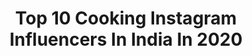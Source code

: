 ---
title: Top 10 Cooking Instagram Influencers In India In 2020
description: >-
  Find top cooking Instagram influencers in India in 2020. Most popular hashtags: #indianfood #foodphotography #indianfoodbloggers #foodtalkindia.
platform: Instagram
profiles:
  - username: "_shireen_tabassum_"
    fullname: >-
      || TABU👑🧿 ||
    location: "India"
    followers: 7870
    engagement: 591
    commentsToLikes: 0.032623
    avatar: "https://scontent-lhr8-1.cdninstagram.com/v/t51.2885-19/s320x320/91287590_1142632816083654_6643696073355296768_n.jpg?_nc_ht=scontent-lhr8-1.cdninstagram.com&_nc_ohc=H04PQAgFEhwAX-gocUd&oh=728f5af8b0e7d8c5f74a27be67fb1e19&oe=5EB51074"
    verified: false
    hashtags: "#cheers, #college, #weddingbells, #happyme"
  - username: "triparnabhaumik"
    fullname: >-
      Triparna Bhaumik
    location: "India"
    followers: 12675
    engagement: 749
    commentsToLikes: 0.035015
    avatar: "https://scontent-ams4-1.cdninstagram.com/v/t51.2885-19/s320x320/82444458_1021002458271451_8266369416824881152_n.jpg?_nc_ht=scontent-ams4-1.cdninstagram.com&_nc_ohc=20Vxk-I-TggAX9ercfV&oh=301e07f638a14817c3e4d0d0555cffb8&oe=5EBC34DE"
    verified: false
    hashtags: "#subhoshosthi, #bongdivas, #instadaily, #globalportraits"
  - username: "pratscorner"
    fullname: >-
      Prat's Corner
    location: "India"
    followers: 5363
    engagement: 1002
    commentsToLikes: 0.229401
    avatar: "https://scontent-lax3-2.cdninstagram.com/v/t51.2885-19/s320x320/43229976_272218496744085_6461290736439525376_n.jpg?_nc_ht=scontent-lax3-2.cdninstagram.com&_nc_ohc=aSe1QUQV3XIAX-kD4oC&oh=3f9108bf66befc5ed51aa3dee5a9d899&oe=5EA58B2E"
    verified: false
    hashtags: "#staysafe, #tunacutlets, #diamondcuts, #ketobread"
  - username: "hyangla_bibi"
    fullname: >-
      Riya D 👩‍🍳
    location: "India"
    followers: 21157
    engagement: 874
    commentsToLikes: 0.033508
    avatar: "https://scontent-lhr8-1.cdninstagram.com/v/t51.2885-19/s320x320/83292176_1707869259355817_6308539657621602304_n.jpg?_nc_ht=scontent-lhr8-1.cdninstagram.com&_nc_ohc=K7269LGmDcsAX9rN930&oh=d7188cfb387a13b4490e8e3dc1c147c9&oe=5EB9C711"
    verified: false
    hashtags: "#mutton, #foodphotography, #bengalicuisne, #bangalorefoodies"
  - username: "wompindiacooks"
    fullname: >-
      Bhoomika Vinay
    location: "India"
    followers: 2930
    engagement: 1449
    commentsToLikes: 0.134320
    avatar: "https://scontent-lht6-1.cdninstagram.com/v/t51.2885-19/s320x320/76843513_539453959986468_5887972439907893248_n.jpg?_nc_ht=scontent-lht6-1.cdninstagram.com&_nc_ohc=kbizFXmwNQsAX8kNlnu&oh=7f1dfd7ca4743ef1768060be3df50b1f&oe=5EBC1078"
    verified: false
    hashtags: "#dahipuri, #wompindiacooks, #homefood, #desifood"
  - username: "tamarawebb_"
    fullname: >-
      TAMARA WEBB 💫
    location: "India"
    followers: 47102
    engagement: 777
    commentsToLikes: 0.018741
    avatar: "https://scontent-itm1-1.cdninstagram.com/v/t51.2885-19/s320x320/73288629_755243191607602_7583647136349159424_n.jpg?_nc_ht=scontent-itm1-1.cdninstagram.com&_nc_ohc=kTieEelB6YYAX_2OWLK&oh=3e8d42571526beb232bde3df50a60d10&oe=5EB0FD2A"
    verified: false
    hashtags: "#yummy, #throwback, #coronavirus, #healthyrecipe"
  - username: "karanfoodfanatic"
    fullname: >-
      Karan Tripathi (Food Fanatic)
    location: "India"
    followers: 68394
    engagement: 148
    commentsToLikes: 0.074530
    avatar: "https://scontent-ams4-1.cdninstagram.com/v/t51.2885-19/s320x320/75312612_449869889263313_3215236384918863872_n.jpg?_nc_ht=scontent-ams4-1.cdninstagram.com&_nc_ohc=ojwdLqeG7acAX9o7eRU&oh=81c5c15d0859843dddddcb22c6566a3b&oe=5EBC5C03"
    verified: false
    hashtags: "#bhatura, #rajkachori, #swirlporn, #solotrip"
  - username: "cook.and.click"
    fullname: >-
      Sivapriya
    location: "India"
    followers: 7183
    engagement: 1004
    commentsToLikes: 0.035673
    avatar: "https://scontent-gmp1-1.cdninstagram.com/v/t51.2885-19/s320x320/74715143_2520584548030987_7932676313628803072_n.jpg?_nc_ht=scontent-gmp1-1.cdninstagram.com&_nc_ohc=0EJhU_OZ0RMAX_m7Uoj&oh=d6460e59264c7e3ca11fa716cf13bfe8&oe=5EAE36C0"
    verified: false
    hashtags: "#foodstyling, #healthyrecipes, #quarantinelife, #sauce"
  - username: "shadow_and_sun"
    fullname: >-
      Harish Sharma || India 🇮🇳
    location: "India"
    followers: 8227
    engagement: 1061
    commentsToLikes: 0.022928
    avatar: "https://scontent-atl3-1.cdninstagram.com/v/t51.2885-19/s320x320/90980211_667670887329817_410248030504091648_n.jpg?_nc_ht=scontent-atl3-1.cdninstagram.com&_nc_ohc=LUFLlPj9TrUAX8xwo7W&oh=23d85470ea5adb3b57363331bb503485&oe=5EB9E89B"
    verified: false
    hashtags: "#winterwonderlandsofindia, #celebrations, #faaguli, #photography"
  - username: "_food._.addicted_"
    fullname: >-
      Mahendra || Food Addicted 🍴🍕🍔
    location: "India"
    followers: 4355
    engagement: 2897
    commentsToLikes: 0.037781
    avatar: "https://scontent-nrt1-1.cdninstagram.com/v/t51.2885-19/s320x320/88246805_643028036259445_521948726734880768_n.jpg?_nc_ht=scontent-nrt1-1.cdninstagram.com&_nc_ohc=ZC8_qu2q0fIAX9IM2Np&oh=07679aa35b93052fbb12b960a1a1b908&oe=5EA4DEAB"
    verified: false
    hashtags: "#kachori, #vlogs, #nagpurfoodblogger, #biryani"
---